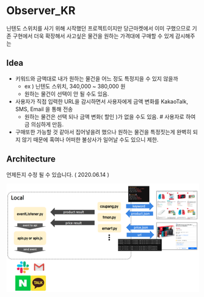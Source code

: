 # Observer_KR

닌텐도 스위치를 사기 위해 시작했던 프로젝트이지만 당근마켓에서 이미 구했으므로 기존 구현에서 더욱 확장해서 사고싶은 물건을 원하는 가격대에 구매할 수 있게 감시해주는 

## Idea

- 키워드와 금액대로 내가 원하는 물건을 어느 정도 특정지을 수 있지 않을까
  - ex ) 닌텐도 스위치, 340,000 ~ 380,000 원
  - 원하는 물건이 선택이 안 될 수도 있음.
- 사용자가 직접 입력한 URL을 감시하면서 사용자에게 금액 변화를 KakaoTalk, SMS, Email 을 통해 전송
  - 원하는 물건은 선택 되나 금액 변화( 할인 )가 없을 수도 있음. # 사용자로 하여금 의심하게 만듬.
- 구매또한 가능할 것 같아서 집어넣을려 했으나 원하는 물건을 특정짓는게 완벽히 되지 않기 때문에 혹여나 어떠한 불상사가 일어날 수도 있으니 제한.


## Architecture

언제든지 수정 될 수 있습니다.  ( 2020.06.14 )

![image](srcs/observer_architecture1.png)
